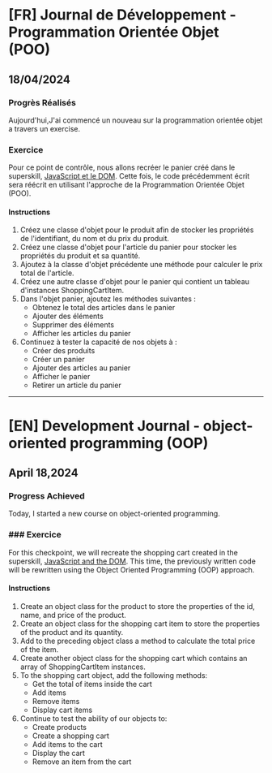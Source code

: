 # [FR] Journal de Développement - Programmation Orientée Objet (POO)

## 18/04/2024

### Progrès Réalisés

Aujourd'hui,J'ai commencé un nouveau sur la programmation orientée objet a travers un exercise.

### Exercice

Pour ce point de contrôle, nous allons recréer le panier créé dans le superskill, [JavaScript et le DOM](https://github.com/Paul-Uchenna/Checkpoints/tree/main/Checkpoints%20JavaScript/chechpoint3-shopping%20cart). Cette fois, le code précédemment écrit sera réécrit en utilisant l'approche de la Programmation Orientée Objet (POO).

#### Instructions

1. Créez une classe d'objet pour le produit afin de stocker les propriétés de l'identifiant, du nom et du prix du produit.
2. Créez une classe d'objet pour l'article du panier pour stocker les propriétés du produit et sa quantité.
3. Ajoutez à la classe d'objet précédente une méthode pour calculer le prix total de l'article.
4. Créez une autre classe d'objet pour le panier qui contient un tableau d'instances ShoppingCartItem.
5. Dans l'objet panier, ajoutez les méthodes suivantes :
   - Obtenez le total des articles dans le panier
   - Ajouter des éléments
   - Supprimer des éléments
   - Afficher les articles du panier
6. Continuez à tester la capacité de nos objets à :
   - Créer des produits
   - Créer un panier
   - Ajouter des articles au panier
   - Afficher le panier
   - Retirer un article du panier

---

# [EN] Development Journal - object-oriented programming (OOP)

## April 18,2024

### Progress Achieved

Today, I started a new course on object-oriented programming.

### ### Exercice

For this checkpoint, we will recreate the shopping cart created in the superskill, [JavaScript and the DOM](https://github.com/Paul-Uchenna/Checkpoints/tree/main/Checkpoints%20JavaScript/chechpoint3-shopping%20cart). This time, the previously written code will be rewritten using the Object Oriented Programming (OOP) approach.

#### Instructions

1. Create an object class for the product to store the properties of the id, name, and price of the product.
2. Create an object class for the shopping cart item to store the properties of the product and its quantity.
3. Add to the preceding object class a method to calculate the total price of the item.
4. Create another object class for the shopping cart which contains an array of ShoppingCartItem instances.
5. To the shopping cart object, add the following methods:
   - Get the total of items inside the cart
   - Add items
   - Remove items
   - Display cart items
6. Continue to test the ability of our objects to:
   - Create products
   - Create a shopping cart
   - Add items to the cart
   - Display the cart
   - Remove an item from the cart
